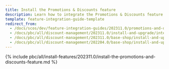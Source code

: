 ```yaml
---
title: Install the Promotions & Discounts feature
description: Learn how to integrate the Promotions & Discounts feature into a Spryker project.
template: feature-integration-guide-template
redirect_from:
  - /docs/scos/dev/feature-integration-guides/202311.0/promotions-and-discounts-feature-integration.html
  - /docs/pbc/all/discount-management/202311.0/install-and-upgrade/integrate-the-promotions-and-discounts-feature.html  
  - /docs/pbc/all/discount-management/202311.0/base-shop/install-and-upgrade/install-the-promotions-and-discounts-feature.html
  - /docs/pbc/all/discount-management/202204.0/base-shop/install-and-upgrade/install-the-promotions-and-discounts-feature.html
---
```


{% include pbc/all/install-features/202311.0/install-the-promotions-and-discounts-feature.md %} <!-- To edit, see /_includes/pbc/all/install-features/202311.0/install-the-promotions-and-discounts-feature.md -->
